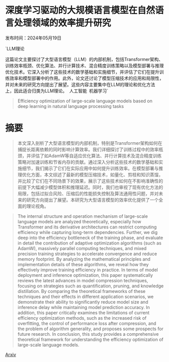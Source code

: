 # 深度学习驱动的大规模语言模型在自然语言处理领域的效率提升研究

发布时间：2024年05月19日

`LLM理论

这篇论文主要探讨了大型语言模型（LLM）的内部机制，包括Transformer架构、训练效率瓶颈、优化算法、并行计算技术、混合精度训练策略以及模型部署与推理优化技术。它深入分析了这些技术的数学基础和实施细节，并评估了它们在提升训练效率和模型部署中的作用。此外，论文还讨论了模型压缩技术的应用和局限性，并对未来的研究方向提出了展望。这些内容主要集中在LLM的理论和优化方法上，因此适合归类为LLM理论。` `人工智能` `机器学习`

> Efficiency optimization of large-scale language models based on deep learning in natural language processing tasks

# 摘要

> 本文深入剖析了大型语言模型的内部机制，特别是Transformer架构如何在捕捉长距离依赖的同时影响计算效率。我们详细探讨了训练过程中的效率瓶颈，并评估了如AdamW等自适应优化算法、并行计算技术及混合精度训练策略对加速训练和节省内存的贡献。通过深入分析这些技术的数学基础和实施细节，我们揭示了它们在实际应用中如何提升训练效率。在模型部署与推理优化方面，本文综述了最新的模型压缩技术，如量化、剪枝和知识蒸馏，并比较了它们在不同场景下的效果，展示了这些技术如何在不影响准确性的前提下大幅减少模型体积和推理延迟。同时，我们也审视了现有优化方法的局限，包括过拟合风险、压缩后的性能损失控制及算法通用性问题，并对未来的研究方向提出了展望。本研究为大型语言模型的效率优化提供了一个全面的理论视角。

> The internal structure and operation mechanism of large-scale language models are analyzed theoretically, especially how Transformer and its derivative architectures can restrict computing efficiency while capturing long-term dependencies. Further, we dig deep into the efficiency bottleneck of the training phase, and evaluate in detail the contribution of adaptive optimization algorithms (such as AdamW), massively parallel computing techniques, and mixed precision training strategies to accelerate convergence and reduce memory footprint. By analyzing the mathematical principles and implementation details of these algorithms, we reveal how they effectively improve training efficiency in practice. In terms of model deployment and inference optimization, this paper systematically reviews the latest advances in model compression techniques, focusing on strategies such as quantification, pruning, and knowledge distillation. By comparing the theoretical frameworks of these techniques and their effects in different application scenarios, we demonstrate their ability to significantly reduce model size and inference delay while maintaining model prediction accuracy. In addition, this paper critically examines the limitations of current efficiency optimization methods, such as the increased risk of overfitting, the control of performance loss after compression, and the problem of algorithm generality, and proposes some prospects for future research. In conclusion, this study provides a comprehensive theoretical framework for understanding the efficiency optimization of large-scale language models.

[Arxiv](https://arxiv.org/abs/2405.11704)